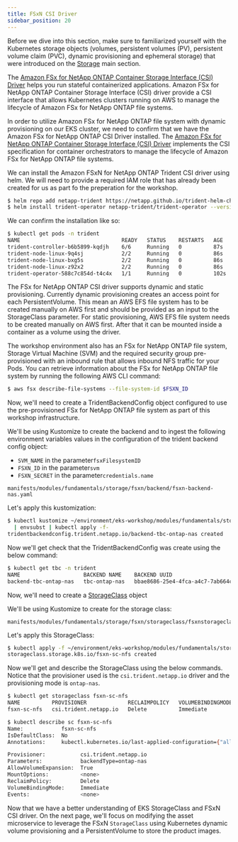 ```yaml
---
title: FSxN CSI Driver
sidebar_position: 20
---
```


Before we dive into this section, make sure to familiarized yourself with the Kubernetes storage objects (volumes, persistent volumes (PV), persistent volume claim (PVC), dynamic provisioning and ephemeral storage) that were introduced on the [Storage](../index.md) main section.

The [Amazon FSx for NetApp ONTAP Container Storage Interface (CSI) Driver](https://github.com/NetApp/trident) helps you run stateful containerized applications. Amazon FSx for NetApp ONTAP Container Storage Interface (CSI) driver provide a CSI interface that allows Kubernetes clusters running on AWS to manage the lifecycle of Amazon FSx for NetApp ONTAP file systems.

In order to utilize Amazon FSx for NetApp ONTAP file system with dynamic provisioning on our EKS cluster, we need to confirm that we have the Amazon FSx for NetApp ONTAP CSI Driver installed. The [Amazon FSx for NetApp ONTAP Container Storage Interface (CSI) Driver](https://github.com/NetApp/trident) implements the CSI specification for container orchestrators to manage the lifecycle of Amazon FSx for NetApp ONTAP file systems.

We can install the Amazon FSxN for NetApp ONTAP Trident CSI driver using helm. We will need to provide a required IAM role that has already been created for us as part fo the preperation for the workshop. 
```bash
$ helm repo add netapp-trident https://netapp.github.io/trident-helm-chart
$ helm install trident-operator netapp-trident/trident-operator --version 100.2410.0 --namespace trident --set cloudProvider=$CLOUD_PROVIDER --set cloudIdentity="$CLOUD_IDENTITY"
```


We can confirm the installation like so:

```bash
$ kubectl get pods -n trident
NAME                                READY   STATUS    RESTARTS   AGE
trident-controller-b6b5899-kqdjh    6/6     Running   0          87s
trident-node-linux-9q4sj            2/2     Running   0          86s
trident-node-linux-bxg5s            2/2     Running   0          86s
trident-node-linux-z92x2            2/2     Running   0          86s
trident-operator-588c7c854d-t4c4x   1/1     Running   0          102s
```

The FSx for NetApp ONTAP CSI driver supports dynamic and static provisioning. Currently dynamic provisioning creates an access point for each PersistentVolume. This mean an AWS EFS file system has to be created manually on AWS first and should be provided as an input to the StorageClass parameter. For static provisioning, AWS EFS file system needs to be created manually on AWS first. After that it can be mounted inside a container as a volume using the driver.

The workshop environment also has an FSx for NetApp ONTAP file system, Storage Virtual Machine (SVM) and the required security group pre-provisioned with an inbound rule that allows inbound NFS traffic for your Pods. You can retrieve information about the FSx for NetApp ONTAP file system by running the following AWS CLI command:

```bash
$ aws fsx describe-file-systems --file-system-id $FSXN_ID
```

Now, we'll need to create a TridentBackendConfig object configured to use the pre-provisioned FSx for NetApp ONTAP file system as part of this workshop infrastructure.

We'll be using Kustomize to create the backend and to ingest the following environment variables values in the configuration of the trident backend config object:
 - `SVM_NAME` in the parameter`fsxFilesystemID`
 - `FSXN_ID` in the parameter`svm`
 - `FSXN_SECRET` in the parameter`credentials.name`

```file
manifests/modules/fundamentals/storage/fsxn/backend/fsxn-backend-nas.yaml
```

Let's apply this kustomization:

```bash
$ kubectl kustomize ~/environment/eks-workshop/modules/fundamentals/storage/fsxn/backend \
  | envsubst | kubectl apply -f-
tridentbackendconfig.trident.netapp.io/backend-tbc-ontap-nas created
```

Now we'll get check that the TridentBackendConfig was create using the below command:

```bash
$ kubectl get tbc -n trident
NAME                    BACKEND NAME    BACKEND UUID                           PHASE   STATUS
backend-tbc-ontap-nas   tbc-ontap-nas   bbae8686-25e4-4fca-a4c7-7ab664c7db9c   Bound   Success
```

Now, we'll need to create a [StorageClass](https://kubernetes.io/docs/concepts/storage/storage-classes/) object

We'll be using Kustomize to create for the storage class:

```file
manifests/modules/fundamentals/storage/fsxn/storageclass/fsxnstorageclass.yaml
```

Let's apply this StorageClass:

```bash
$ kubectl apply -f ~/environment/eks-workshop/modules/fundamentals/storage/fsxn/storageclass/fsxnstorageclass.yaml
storageclass.storage.k8s.io/fsxn-sc-nfs created
```

Now we'll get and describe the StorageClass using the below commands. Notice that the provisioner used is the `csi.trident.netapp.io` driver and the provisioning mode is `ontap-nas`.

```bash
$ kubectl get storageclass fsxn-sc-nfs
NAME          PROVISIONER             RECLAIMPOLICY   VOLUMEBINDINGMODE   ALLOWVOLUMEEXPANSION   AGE
fsxn-sc-nfs   csi.trident.netapp.io   Delete          Immediate           true                   39s

$ kubectl describe sc fsxn-sc-nfs
Name:            fsxn-sc-nfs
IsDefaultClass:  No
Annotations:     kubectl.kubernetes.io/last-applied-configuration={"allowVolumeExpansion":true,"apiVersion":"storage.k8s.io/v1","kind":"StorageClass","metadata":{"annotations":{},"name":"fsxn-sc-nfs"},"parameters":{"backendType":"ontap-nas"},"provisioner":"csi.trident.netapp.io"}

Provisioner:           csi.trident.netapp.io
Parameters:            backendType=ontap-nas
AllowVolumeExpansion:  True
MountOptions:          <none>
ReclaimPolicy:         Delete
VolumeBindingMode:     Immediate
Events:                <none>
```

Now that we have a better understanding of EKS StorageClass and FSxN CSI driver. On the next page, we'll focus on modifying the asset microservice to leverage the FSxN `StorageClass` using Kubernetes dynamic volume provisioning and a PersistentVolume to store the product images.
